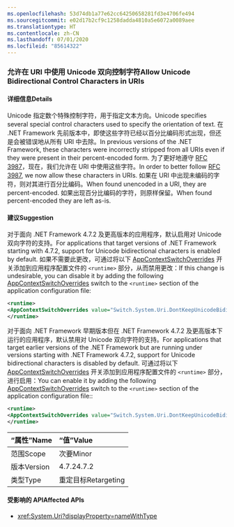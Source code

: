 ```yaml
---
ms.openlocfilehash: 53d74db1a77e62cc64250658281fd3e4706fe494
ms.sourcegitcommit: e02d17b2cf9c1258dadda4810a5e6072a0089aee
ms.translationtype: HT
ms.contentlocale: zh-CN
ms.lasthandoff: 07/01/2020
ms.locfileid: "85614322"
---
```

### <a name="allow-unicode-bidirectional-control-characters-in-uris"></a><span data-ttu-id="e31b3-101">允许在 URI 中使用 Unicode 双向控制字符</span><span class="sxs-lookup"><span data-stu-id="e31b3-101">Allow Unicode Bidirectional Control Characters in URIs</span></span>

#### <a name="details"></a><span data-ttu-id="e31b3-102">详细信息</span><span class="sxs-lookup"><span data-stu-id="e31b3-102">Details</span></span>

<span data-ttu-id="e31b3-103">Unicode 指定数个特殊控制字符，用于指定文本方向。</span><span class="sxs-lookup"><span data-stu-id="e31b3-103">Unicode specifies several special control characters used to specify the orientation of text.</span></span> <span data-ttu-id="e31b3-104">在 .NET Framework 先前版本中，即使这些字符已经以百分比编码形式出现，但还是会被错误地从所有 URI 中去除。</span><span class="sxs-lookup"><span data-stu-id="e31b3-104">In previous versions of the .NET Framework, these characters were incorrectly stripped from all URIs even if they were present in their percent-encoded form.</span></span> <span data-ttu-id="e31b3-105">为了更好地遵守 [RFC 3987](https://tools.ietf.org/html/rfc3987)，现在，我们允许在 URI 中使用这些字符。</span><span class="sxs-lookup"><span data-stu-id="e31b3-105">In order to better follow [RFC 3987](https://tools.ietf.org/html/rfc3987), we now allow these characters in URIs.</span></span> <span data-ttu-id="e31b3-106">如果在 URI 中出现未编码的字符，则对其进行百分比编码。</span><span class="sxs-lookup"><span data-stu-id="e31b3-106">When found unencoded in a URI, they are percent-encoded.</span></span> <span data-ttu-id="e31b3-107">如果出现百分比编码的字符，则原样保留。</span><span class="sxs-lookup"><span data-stu-id="e31b3-107">When found percent-encoded they are left as-is.</span></span>

#### <a name="suggestion"></a><span data-ttu-id="e31b3-108">建议</span><span class="sxs-lookup"><span data-stu-id="e31b3-108">Suggestion</span></span>

<span data-ttu-id="e31b3-109">对于面向 .NET Framework 4.7.2 及更高版本的应用程序，默认启用对 Unicode 双向字符的支持。</span><span class="sxs-lookup"><span data-stu-id="e31b3-109">For applications that target versions of .NET Framework starting with 4.7.2, support for Unicode bidirectional characters is enabled by default.</span></span> <span data-ttu-id="e31b3-110">如果不需要此更改，可通过将以下 [AppContextSwitchOverrides](~/docs/framework/configure-apps/file-schema/runtime/appcontextswitchoverrides-element.md) 开关添加到应用程序配置文件的 `<runtime>` 部分，从而禁用更改：</span><span class="sxs-lookup"><span data-stu-id="e31b3-110">If this change is undesirable, you can disable it by adding the following [AppContextSwitchOverrides](~/docs/framework/configure-apps/file-schema/runtime/appcontextswitchoverrides-element.md) switch to the `<runtime>` section of the application configuration file:</span></span>

```xml
<runtime>
<AppContextSwitchOverrides value="Switch.System.Uri.DontKeepUnicodeBidiFormattingCharacters=true" />
</runtime>
```

<span data-ttu-id="e31b3-111">对于面向 .NET Framework 早期版本但在 .NET Framework 4.7.2 及更高版本下运行的应用程序，默认禁用对 Unicode 双向字符的支持。</span><span class="sxs-lookup"><span data-stu-id="e31b3-111">For applications that target earlier versions of the .NET Framework but are running under versions starting with .NET Framework 4.7.2, support for Unicode bidirectional characters is disabled by default.</span></span> <span data-ttu-id="e31b3-112">可通过将以下 [AppContextSwitchOverrides](~/docs/framework/configure-apps/file-schema/runtime/appcontextswitchoverrides-element.md) 开关添加到应用程序配置文件的 `<runtime>` 部分，进行启用：</span><span class="sxs-lookup"><span data-stu-id="e31b3-112">You can enable it by adding the following [AppContextSwitchOverrides](~/docs/framework/configure-apps/file-schema/runtime/appcontextswitchoverrides-element.md) switch to the `<runtime>` section of the application configuration file::</span></span>

```xml
<runtime>
<AppContextSwitchOverrides value="Switch.System.Uri.DontKeepUnicodeBidiFormattingCharacters=false" />
</runtime>
```

| <span data-ttu-id="e31b3-113">“属性”</span><span class="sxs-lookup"><span data-stu-id="e31b3-113">Name</span></span>    | <span data-ttu-id="e31b3-114">“值”</span><span class="sxs-lookup"><span data-stu-id="e31b3-114">Value</span></span>       |
|:--------|:------------|
| <span data-ttu-id="e31b3-115">范围</span><span class="sxs-lookup"><span data-stu-id="e31b3-115">Scope</span></span>   | <span data-ttu-id="e31b3-116">次要</span><span class="sxs-lookup"><span data-stu-id="e31b3-116">Minor</span></span>       |
| <span data-ttu-id="e31b3-117">版本</span><span class="sxs-lookup"><span data-stu-id="e31b3-117">Version</span></span> | <span data-ttu-id="e31b3-118">4.7.2</span><span class="sxs-lookup"><span data-stu-id="e31b3-118">4.7.2</span></span>       |
| <span data-ttu-id="e31b3-119">类型</span><span class="sxs-lookup"><span data-stu-id="e31b3-119">Type</span></span>    | <span data-ttu-id="e31b3-120">重定目标</span><span class="sxs-lookup"><span data-stu-id="e31b3-120">Retargeting</span></span> |

#### <a name="affected-apis"></a><span data-ttu-id="e31b3-121">受影响的 API</span><span class="sxs-lookup"><span data-stu-id="e31b3-121">Affected APIs</span></span>

- <xref:System.Uri?displayProperty=nameWithType>
